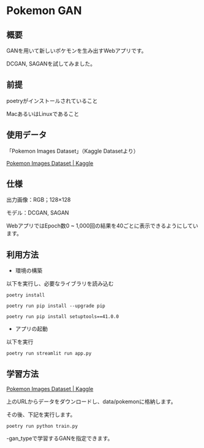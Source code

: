 # Pokemon GAN

## 概要
GANを用いて新しいポケモンを生み出すWebアプリです。

DCGAN, SAGANを試してみました。

## 前提
poetryがインストールされていること

MacあるいはLinuxであること

## 使用データ
「Pokemon Images Dataset」（Kaggle Datasetより）

[Pokemon Images Dataset | Kaggle](https://www.kaggle.com/kvpratama/pokemon-images-dataset)

## 仕様
出力画像：RGB；128×128

モデル：DCGAN, SAGAN

WebアプリではEpoch数0 ~ 1,000回の結果を40ごとに表示できるようにしています。

## 利用方法

* 環境の構築

以下を実行し、必要なライブラリを読み込む

```
poetry install

poetry run pip install --upgrade pip

poetry run pip install setuptools==41.0.0
```

* アプリの起動

以下を実行

```
poetry run streamlit run app.py
```

## 学習方法
[Pokemon Images Dataset | Kaggle](https://www.kaggle.com/kvpratama/pokemon-images-dataset)

上のURLからデータをダウンロードし、data/pokemonに格納します。

その後、下記を実行します。

```
poetry run python train.py
```

-gan_typeで学習するGANを指定できます。
